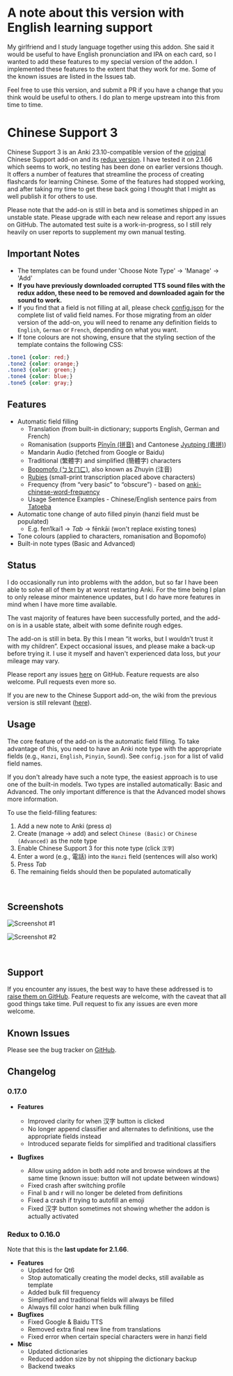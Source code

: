 # A note about this version with English learning support

My girlfriend and I study language together using this addon. She said it would be useful to have English pronunciation and IPA on each card, so I wanted to add these features to my special version of the addon. I implemented these features to the extent that they work for me. Some of the known issues are listed in the Issues tab.

Feel free to use this version, and submit a PR if you have a change that you think would be useful to others. I do plan to merge upstream into this from time to time.

# Chinese Support 3

Chinese Support 3 is an Anki 23.10-compatible version of the [original](https://github.com/ttempe/chinese-support-addon) Chinese Support add-on and its [redux version](https://github.com/luoliyan/chinese-support-redux). I have tested it on 2.1.66 which seems to work, no testing has been done on earlier versions though. It offers a number of features that streamline the process of creating flashcards for learning Chinese. Some of the features had stopped working, and after taking my time to get these back going I thought that I might as well publish it for others to use.

Please note that the add-on is still in beta and is sometimes shipped in an unstable state. Please upgrade with each new release and report any issues on GitHub. The automated test suite is a work-in-progress, so I still rely heavily on user reports to supplement my own manual testing.

## Important Notes

- The templates can be found under 'Choose Note Type' -> 'Manage' -> 'Add'
- **If you have previously downloaded corrupted TTS sound files with the redux addon, these need to be removed and downloaded again for the sound to work.**
- If you find that a field is not filling at all, please check [config.json](https://github.com/luoliyan/chinese-support-redux/blob/master/chinese/config.json) for the complete list of valid field names. For those migrating from an older version of the add-on, you will need to rename any definition fields to `English`, `German` or `French`, depending on what you want.
- If tone colours are not showing, ensure that the styling section of the template contains the following CSS:

```css
.tone1 {color: red;}
.tone2 {color: orange;}
.tone3 {color: green;}
.tone4 {color: blue;}
.tone5 {color: gray;}
```

## Features

- Automatic field filling
  - Translation (from built-in dictionary; supports English, German and French)
  - Romanisation (supports [Pīnyīn (拼音)](https://en.wikipedia.org/wiki/Pinyin) and Cantonese [Jyutping (粵拼)](https://en.wikipedia.org/wiki/Jyutping))
  - Mandarin Audio (fetched from Google or Baidu)
  - Traditional (繁體字) and simplified (簡體字) characters
  - [Bopomofo (ㄅㄆㄇㄈ)](https://en.wikipedia.org/wiki/Bopomofo), also known as Zhuyin (注音)
  - [Rubies](https://www.w3schools.com/tags/tag_ruby.asp) (small-print transcription placed above characters)
  - Frequency (from “very basic” to “obscure”) - based on [anki-chinese-word-frequency](https://github.com/ernop/anki-chinese-word-frequency)
  - Usage Sentence Examples - Chinese/English sentence pairs from [Tatoeba](https://tatoeba.org/)
- Automatic tone change of auto filled pinyin (hanzi field must be populated)
  - E.g. fen1kai1 -> *Tab* -> fēnkāi (won't replace existing tones)
- Tone colours (applied to characters, romanisation and Bopomofo)
- Built-in note types (Basic and Advanced)

## Status

I do occasionally run into problems with the addon, but so far I have been able to solve all of them by at worst restarting Anki. For the time being I plan to only release minor maintenence updates, but I do have more features in mind when I have more time available.

The vast majority of features have been successfully ported, and the add-on is in a usable state, albeit with some definite rough edges.

The add-on is still in beta. By this I mean “it works, but I wouldn’t trust it with my children”. Expect occasional issues, and please make a back-up before trying it. I use it myself and haven't experienced data loss, but _your_ mileage may vary.

Please report any issues [here](https://github.com/Gustaf-C/anki-chinese-support/issues) on GitHub. Feature requests are also welcome. Pull requests even more so.

If you are new to the Chinese Support add-on, the wiki from the previous version is still relevant ([here](https://github.com/ttempe/chinese-support-addon/wiki)).

## Usage

The core feature of the add-on is the automatic field filling. To take advantage of this, you need to have an Anki note type with the appropriate fields (e.g., `Hanzi`, `English`, `Pinyin`, `Sound`). See `config.json` for a list of valid field names.

If you don't already have such a note type, the easiest approach is to use one of the built-in models. Two types are installed automatically: Basic and Advanced. The only important difference is that the Advanced model shows more information.

To use the field-filling features:

1. Add a new note to Anki (press *a*)
2. Create (manage -> add) and select `Chinese (Basic)` or `Chinese (Advanced)` as the note type
3. Enable Chinese Support 3 for this note type (click `汉字`)
4. Enter a word (e.g., 電話) into the `Hanzi` field (sentences will also work)
5. Press *Tab*
6. The remaining fields should then be populated automatically

<br>

## Screenshots

![Screenshot #1](https://raw.githubusercontent.com/Gustaf-C/anki-chinese-support/master/screenshots/add-card.png)

![Screenshot #2](https://raw.githubusercontent.com/Gustaf-C/anki-chinese-support/master/screenshots/view-card.png)

<br>

## Support

If you encounter any issues, the best way to have these addressed is to [raise them on GitHub](https://github.com/Gustaf-C/anki-chinese-support/issues). Feature requests are welcome, with the caveat that all good things take time. Pull request to fix any issues are even more welcome.

## Known Issues

Please see the bug tracker on [GitHub](https://github.com/Gustaf-C/anki-chinese-support/issues).

## Changelog

### 0.17.0

- **Features**
  - Improved clarity for when 汉字 button is clicked
  - No longer append classifier and alternates to definitions, use the appropriate fields instead
  - Introduced separate fields for simplified and traditional classifiers

- **Bugfixes**
  - Allow using addon in both add note and browse windows at the same time (known issue: button will not update between windows)
  - Fixed crash after switching profile
  - Final b and r will no longer be deleted from definitions
  - Fixed a crash if trying to autofill an emoji
  - Fixed 汉字 button sometimes not showing whether the addon is actually activated

### Redux to 0.16.0

Note that this is the **last update for 2.1.66**.

- **Features**
  - Updated for Qt6
  - Stop automatically creating the model decks, still available as template
  - Added bulk fill frequency
  - Simplified and traditional fields will always be filled
  - Always fill color hanzi when bulk filling
- **Bugfixes**
  - Fixed Google & Baidu TTS
  - Removed extra final new line from translations
  - Fixed error when certain special characters were in hanzi field
- **Misc**
  - Updated dictionaries
  - Reduced addon size by not shipping the dictionary backup
  - Backend tweaks
